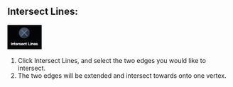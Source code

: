 ## Intersect Lines:

![](../.gitbook/assets/intersectlines.jpg)

1. Click Intersect Lines, and select the two edges you would like to intersect.
2. The two edges will be extended and intersect towards onto one vertex.